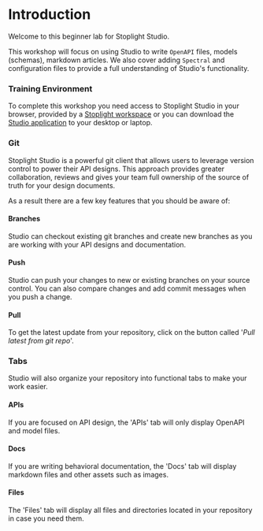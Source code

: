 # Introduction

Welcome to this beginner lab for Stoplight Studio.

This workshop will focus on using Studio to write `OpenAPI` files, models (schemas), markdown articles. We also cover adding `Spectral` and configuration files to provide a full understanding of Studio's functionality.

### Training Environment

To complete this workshop you need access to Stoplight Studio in your browser, provided by a [Stoplight workspace](https://stoplight.io/welcome/create) or you can download the [Studio application](https://stoplight.io/studio/) to your desktop or laptop.

### Git

Stoplight Studio is a powerful git client that allows users to leverage version control to power their API designs. This approach provides greater collaboration, reviews and gives your team full ownership of the source of truth for your design documents. 

As a result there are a few key features that you should be aware of:

#### Branches

Studio can checkout existing git branches and create new branches as you are working with your API designs and documentation.

#### Push

Studio can push your changes to new or existing branches on your source control. You can also compare changes and add commit messages when you push a change.

#### Pull

To get the latest update from your repository, click on the button called '*Pull latest from git repo*'.

### Tabs

Studio will also organize your repository into functional tabs to make your work easier. 

#### APIs
If you are focused on API design, the 'APIs' tab will only display OpenAPI and model files.

#### Docs
If you are writing behavioral documentation, the 'Docs' tab will display markdown files and other assets such as images.

#### Files
The 'Files' tab will display all files and directories located in your repository in case you need them.
